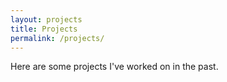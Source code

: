 ```yaml
--- 
layout: projects
title: Projects
permalink: /projects/
--- 
```


Here are some projects I've worked on in the past. 
